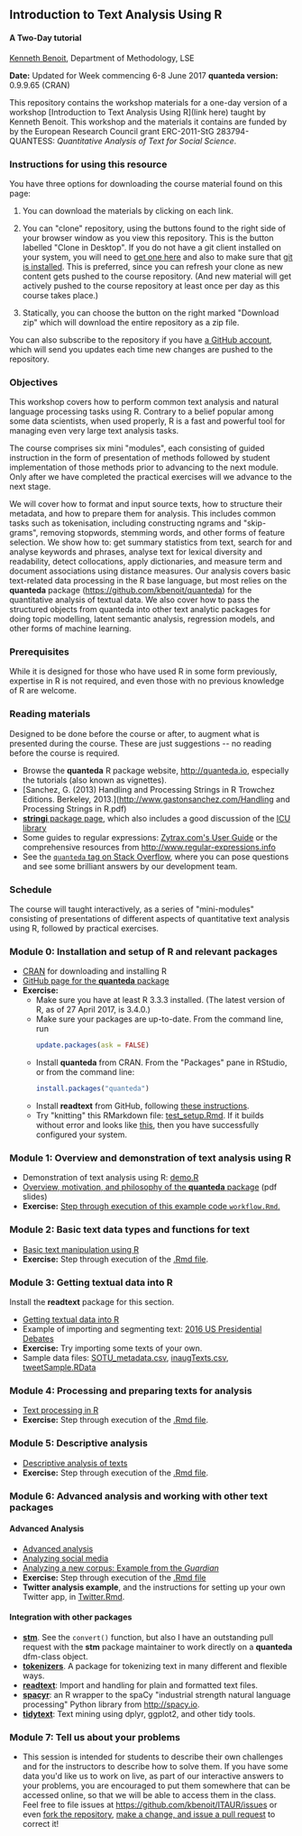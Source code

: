 ## Introduction to Text Analysis Using R


#### A Two-Day tutorial

[Kenneth Benoit](kbenoit@lse.ac.uk), Department of Methodology, LSE  

**Date:** Updated for Week commencing 6-8 June 2017
**quanteda version:** 0.9.9.65 (CRAN)  

This repository contains the workshop materials for a one-day version of a workshop [Introduction to Text Analysis Using R](link here) taught by Kenneth Benoit.  This workshop and the materials it contains are funded by by the European Research Council grant ERC-2011-StG 283794-QUANTESS: *Quantitative Analysis of Text for Social Science*.

### Instructions for using this resource ###

You have three options for downloading the course material found on this page:  

1.  You can download the materials by clicking on each link.  

2.  You can "clone" repository, using the buttons found to the right side of your browser window as you view this repository.  This is the button labelled "Clone in Desktop".  If you do not have a git client installed on your system, you will need to [get one here](https://git-scm.com/download/gui) and also to make sure that [git is installed](https://git-scm.com/downloads).  This is preferred, since you can refresh your clone as new content gets pushed to the course repository.  (And new material will get actively pushed to the course repository at least once per day as this course takes place.)

3.  Statically, you can choose the button on the right marked "Download zip" which will download the entire repository as a zip file.

You can also subscribe to the repository if you have [a GitHub account](https://github.com), which will send you updates each time new changes are pushed to the repository.


### Objectives

This workshop covers how to perform common text analysis and natural language processing tasks using R.  Contrary to a belief popular among some data scientists, when used properly, R is a fast and powerful tool for managing even very large text analysis tasks.  

The course comprises six mini "modules", each consisting of guided instruction in the form of presentation of methods followed by student implementation of those methods prior to advancing to the next module.   Only after we have completed the practical exercises will we advance to the next stage.  

We will cover how to format and input source texts, how to structure their metadata, and how to prepare them for analysis.  This includes common tasks such as tokenisation, including constructing ngrams and "skip-grams", removing stopwords, stemming words, and other forms of feature selection.  We show how to: get summary statistics from text, search for and analyse keywords and phrases, analyse text for lexical diversity and readability,  detect collocations, apply dictionaries, and measure term and document associations using distance measures.  Our analysis covers basic text-related data processing in the R base language, but most relies on the **quanteda** package  (https://github.com/kbenoit/quanteda) for the quantitative analysis of textual data.  We also cover how to pass the structured objects from quanteda into other text analytic packages for doing topic modelling, latent semantic analysis, regression models, and other forms of machine learning.



### Prerequisites

While it is designed for those who have used R in some form previously, expertise in R is not required, and even those with no previous knowledge of R are welcome.

### Reading materials

Designed to be done before the course or after, to augment what is presented during the course.  These are just suggestions -- no reading before the course is required.

* Browse the **quanteda** R package website, http://quanteda.io, especially the tutorials (also known as vignettes).
*  [Sanchez, G. (2013) Handling and Processing Strings in R Trowchez Editions. Berkeley, 2013.](http://www.gastonsanchez.com/Handling and Processing Strings in R.pdf)  
*  [**stringi** package page](http://www.gagolewski.com/software/stringi/), which also includes a good discussion of the [ICU library](http://site.icu-project.org)  
*  Some guides to regular expressions: [Zytrax.com's User Guide](http://www.zytrax.com/tech/web/regex.htm)
 or the comprehensive resources from http://www.regular-expressions.info  
*  See the [`quanteda` tag on Stack Overflow](http://stackoverflow.com/questions/tagged/quanteda), where you can pose questions and see some brilliant answers by our development team.


### Schedule

The course will taught interactively, as a series of "mini-modules" consisting of presentations of different aspects of quantitative text analysis using R, followed by practical exercises. 


### Module 0: Installation and setup of R and relevant packages

*  [CRAN](https://cran.r-project.org) for downloading and installing R
*  [GitHub page for the **quanteda** package](https://github.com/kbenoit/quanteda)
*  **Exercise:**  
    - Make sure you have at least R 3.3.3 installed.  (The latest version of R, as of 27 April 2017, is 3.4.0.)
    - Make sure your packages are up-to-date.  From the command line, run
        ```r
        update.packages(ask = FALSE)
        ```
    - Install **quanteda** from CRAN.  From the "Packages" pane in RStudio, or from the command line:
        ```r
        install.packages("quanteda")
        ```
    - Install **readtext** from GitHub, following [these instructions](https://github.com/kbenoit/readtext/blob/master/README.md).
    - Try "knitting" this RMarkdown file: [test_setup.Rmd](http://rawgit.com/kbenoit/ITAUR/master/0_setup/test_setup.Rmd).  If it builds without error and looks like [this](http://rawgit.com/kbenoit/ITAUR/master/0_setup/test_setup.html), then you have successfully configured your system.

### Module 1: Overview and demonstration of text analysis using R

*  Demonstration of text analysis using R: [demo.R](1_demo/demo.R)
*  [Overview, motivation, and philosophy of the **quanteda** package](1_demo/motivation.pdf) (pdf slides)
*  **Exercise:** [Step through execution of this example code `workflow.Rmd`.](1_demo/workflow.md)

### Module 2: Basic text data types and functions for text

*  [Basic text manipulation using R](2_text_manipulation/text_manipulation.md)
*  **Exercise:** Step through execution of the [.Rmd file](https://raw.githubusercontent.com/kbenoit/ITAUR/master/2_text_manipulation/text_manipulation.Rmd).


### Module 3: Getting textual data into R

Install the **readtext** package for this section.

*  [Getting textual data into R](3_file_import/file_import.md)
*  Example of importing and segmenting text: [2016 US Presidential Debates](3_file_import/create_presidential_debates_corpus.R)
*  **Exercise:** Try importing some texts of your own.
*  Sample data files: [SOTU_metadata.csv](https://github.com/kbenoit/ITAUR/blob/master/data/SOTU_metadata.csv), [inaugTexts.csv](https://github.com/kbenoit/ITAUR/blob/master/data/inaugTexts.csv), [tweetSample.RData](https://github.com/kbenoit/ITAUR/blob/master/data/tweetSample.RData)


### Module 4: Processing and preparing texts for analysis

*  [Text processing in R](4_preparing_texts/preparingtexts.md)
*  **Exercise:** Step through execution of the [.Rmd file](https://raw.githubusercontent.com/kbenoit/ITAUR/master/4_preparing_texts/preparingtexts.Rmd).


### Module 5: Descriptive analysis

*  [Descriptive analysis of texts](5_descriptive/descriptive.md)
*  **Exercise:** Step through execution of the [.Rmd file](https://raw.githubusercontent.com/kbenoit/ITAUR/master/5_descriptive/descriptive.Rmd).

### Module 6: Advanced analysis and working with other text packages

#### Advanced Analysis

*  [Advanced analysis](6_advanced/advanced.md)
*  [Analyzing social media](6_advanced/social_media.Rmd)  
*  [Analyzing a new corpus: Example from the _Guardian_](6_advanced/Guardian.md)
*  **Exercise:** Step through execution of the [.Rmd file](https://raw.githubusercontent.com/kbenoit/ITAUR/master/6_advanced/advanced.Rmd)
*  **Twitter analysis example**, and the instructions for setting up your own Twitter app, in [Twitter.Rmd](https://raw.githubusercontent.com/kbenoit/ITAUR/master/6_advanced/Twitter.Rmd). 

#### Integration with other packages

* [**stm**](http://www.structuraltopicmodel.com).  See the `convert()` function, but also I have an outstanding pull request with the **stm** package maintainer to work directly on a **quanteda**  dfm-class object.  
* [**tokenizers**](http://github.com/ropensci/tokenizers).  A package for tokenizing text in many different and flexible ways.
* [**readtext**](https://github.com/kbenoit/readtext): Import and handling for plain and formatted text files. 
* [**spacyr**](https://github.com/kbenoit/spacyr): an R wrapper to the spaCy "industrial strength natural language processing" Python library from http://spacy.io.  
* [**tidytext**](https://github.com/juliasilge/tidytext): Text mining using dplyr, ggplot2, and other tidy tools.  



### Module 7: Tell us about your problems

*  This session is intended for students to describe their own challenges and for the instructors to describe how to solve them.  If you have some data you'd like us to work on live, as part of our interactive answers to your problems, you are encouraged to put them somewhere that can be accessed online, so that we will be able to access them in the class.  Feel free to file issues at https://github.com/kbenoit/ITAUR/issues or even [fork the repository](https://help.github.com/articles/fork-a-repo/), [make a change, and issue a pull request](https://help.github.com/articles/creating-a-pull-request-from-a-fork/) to correct it!




